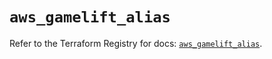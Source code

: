 # `aws_gamelift_alias`

Refer to the Terraform Registry for docs: [`aws_gamelift_alias`](https://registry.terraform.io/providers/hashicorp/aws/4.54.0/docs/resources/gamelift_alias).
